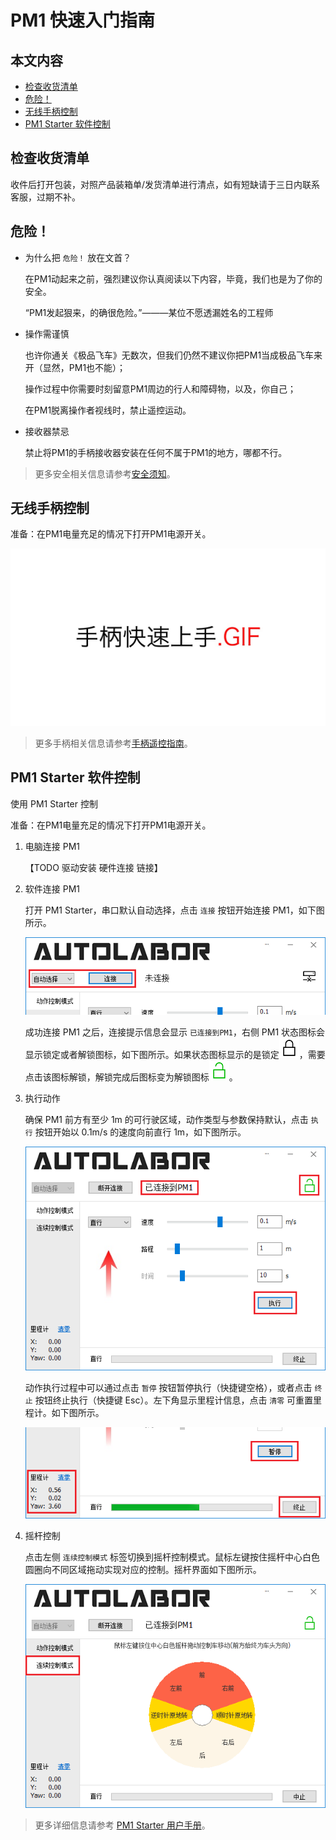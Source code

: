 ﻿# PM1 快速入门指南

## 本文内容

* <a href="#检查收货清单">检查收货清单</a>
* <a href="#危险！">危险！</a>
* <a href="#无线手柄控制">无线手柄控制</a>
* <a href="#PM1 Starter 软件控制">PM1 Starter 软件控制</a>

<a name="检查收货清单"></a>

## 检查收货清单

收件后打开包装，对照产品装箱单/发货清单进行清点，如有短缺请于三日内联系客服，过期不补。

<a name="危险！"></a>

## 危险！

* 为什么把 `危险！` 放在文首？
    
    在PM1动起来之前，强烈建议你认真阅读以下内容，毕竟，我们也是为了你的安全。

    “PM1发起狠来，的确很危险。”———某位不愿透漏姓名的工程师

* 操作需谨慎

    也许你通关《极品飞车》无数次，但我们仍然不建议你把PM1当成极品飞车来开（显然，PM1也不能）；
    
    操作过程中你需要时刻留意PM1周边的行人和障碍物，以及，你自己；
    
    在PM1脱离操作者视线时，禁止遥控运动。

* 接收器禁忌

    禁止将PM1的手柄接收器安装在任何不属于PM1的地方，哪都不行。
    
> 更多安全相关信息请参考[安全须知](../introduction/notice.md)。

<a name="无线手柄控制"></a>

## 无线手柄控制

准备：在PM1电量充足的情况下打开PM1电源开关。

![](imgs/gamepad_quick_start.gif)

> 更多手柄相关信息请参考[手柄遥控指南](../user-guide/using-gamepad/using-gamepad.md)。

<a name="PM1 Starter 软件控制"></a>

## PM1 Starter 软件控制

使用 PM1 Starter 控制

准备：在PM1电量充足的情况下打开PM1电源开关。

1. 电脑连接 PM1
   
   【TODO 驱动安装 硬件连接 链接】

2. 软件连接 PM1

   打开 PM1 Starter，串口默认自动选择，点击 `连接` 按钮开始连接 PM1，如下图所示。

   ![](imgs/connect.png)

   成功连接 PM1 之后，连接提示信息会显示 `已连接到PM1`，右侧 PM1 状态图标会显示锁定或者解锁图标，如下图所示。如果状态图标显示的是锁定![](imgs/state_lock.png)，需要点击该图标解锁，解锁完成后图标变为解锁图标![](imgs/state_unlock.png)。

3. 执行动作

   确保 PM1 前方有至少 1m 的可行驶区域，动作类型与参数保持默认，点击 `执行` 按钮开始以 0.1m/s 的速度向前直行 1m，如下图所示。

   ![](imgs/connected_execute.png)

   动作执行过程中可以通过点击 `暂停` 按钮暂停执行（快捷键空格），或者点击 `终止` 按钮终止执行（快捷键 Esc）。左下角显示里程计信息，点击 `清零` 可重置里程计。如下图所示。

   ![](imgs/executing.png)

4. 摇杆控制

   点击左侧 `连续控制模式` 标签切换到摇杆控制模式。鼠标左键按住摇杆中心白色圆圈向不同区域拖动实现对应的控制。摇杆界面如下图所示。

   ![](imgs/joystick.png)

> 更多详细信息请参考 [PM1 Starter 用户手册](../user-guide/using-pm1-starter/doc)。
